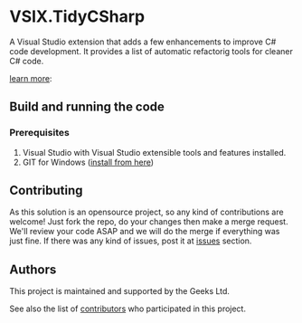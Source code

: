 # VSIX.TidyCSharp

A Visual Studio extension that adds a few enhancements to improve C# code development. It provides a list of automatic refactorig tools for cleaner C# code.

[learn more](https://marketplace.visualstudio.com/items?itemName=Paymon.TidyC): 
## Build and running the code

### Prerequisites

1. Visual Studio with Visual Studio extensible tools and features installed.
2. GIT for Windows ([install from here](http://gitforwindows.org/))

## Contributing

As this solution is an opensource project, so any kind of contributions are welcome! Just fork the repo, do your changes then make a merge request. 
We'll review your code ASAP and we will do the merge if everything was just fine. If there was any kind of issues, post it at [issues](https://github.com/Geeksltd/VSIX.TidyCSharp/issues) section.

## Authors

This project is maintained and supported by the Geeks Ltd.

See also the list of [contributors](https://github.com/Geeksltd/VSIX.TidyCSharp/contributors) who participated in this project.

